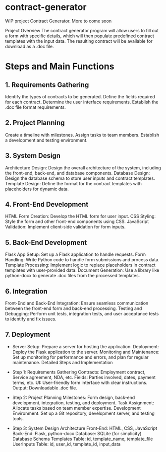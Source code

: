 # contract-generator
WIP project Contract Generator. More to come soon

Project Overview
The contract generator program will allow users to fill out a form with specific details, which will then populate predefined contract templates with the input data. The resulting contract will be available for download as a .doc file.

# Steps and Main Functions

## 1. Requirements Gathering
Identify the types of contracts to be generated.
Define the fields required for each contract.
Determine the user interface requirements.
Establish the .doc file format requirements.

## 2. Project Planning
Create a timeline with milestones.
Assign tasks to team members.
Establish a development and testing environment.

## 3. System Design
Architecture Design: Design the overall architecture of the system, including the front-end, back-end, and database components.
Database Design: Design the database schema to store user inputs and contract templates.
Template Design: Define the format for the contract templates with placeholders for dynamic data.

## 4. Front-End Development
HTML Form Creation: Develop the HTML form for user input.
CSS Styling: Style the form and other front-end components using CSS.
JavaScript Validation: Implement client-side validation for form inputs.

## 5. Back-End Development
Flask App Setup: Set up a Flask application to handle requests.
Form Handling: Write Python code to handle form submissions and process data.
Template Processing: Implement logic to replace placeholders in contract templates with user-provided data.
Document Generation: Use a library like python-docx to generate .doc files from the processed templates.

## 6. Integration
Front-End and Back-End Integration: Ensure seamless communication between the front-end form and back-end processing.
Testing and Debugging: Perform unit tests, integration tests, and user acceptance tests to identify and fix issues.

## 7. Deployment
 - Server Setup: Prepare a server for hosting the application.
Deployment: Deploy the Flask application to the server.
Monitoring and Maintenance: Set up monitoring for performance and errors, and plan for regular maintenance.
Detailed Steps and Implementation

- Step 1: Requirements Gathering
Contracts: Employment contract, Service agreement, NDA, etc.
Fields: Parties involved, dates, payment terms, etc.
UI: User-friendly form interface with clear instructions.
Output: Downloadable .doc file.

- Step 2: Project Planning
Milestones: Form design, back-end development, integration, testing, and deployment.
Task Assignment: Allocate tasks based on team member expertise.
Development Environment: Set up a Git repository, development server, and testing tools.

 - Step 3: System Design
Architecture
Front-End: HTML, CSS, JavaScript
Back-End: Flask, python-docx
Database: SQLite (for simplicity)
Database Schema
Templates Table: id, template_name, template_file
UserInputs Table: id, user_id, template_id, input_data

